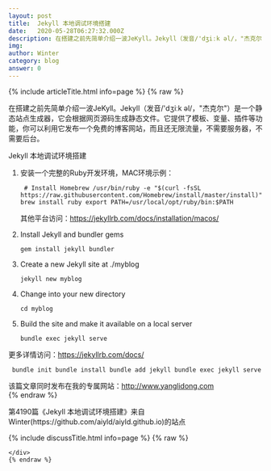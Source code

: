 ```yaml
---
layout: post
title:  Jekyll 本地调试环境搭建
date:   2020-05-28T06:27:32.000Z
description: 在搭建之前先简单介绍一波JeKyll。Jekyll（发音/'dʒiːk əl/，"杰克尔"）是一个静态站点生成器，它会根据网页源码生成静态文件。它提供了模板、变...
img: 
author: Winter
category: blog
answer: 0
---
```

<div class="article-root">
  <div class="article">
    {% include articleTitle.html info=page %}
    {% raw %}
    <div class="article-content"><div class="entry__content"> 				<p>在搭建之前先简单介绍一波JeKyll。Jekyll（发音/'dʒiːk əl/，"杰克尔"）是一个静态站点生成器，它会根据网页源码生成静态文件。它提供了模板、变量、插件等功能，你可以利用它发布一个免费的博客网站，而且还无限流量，不需要服务器，不需要后台。</p>  <p> Jekyll 本地调试环境搭建 </p> <ol>  <li>   <p>安装一个完整的Ruby开发环境，MAC环境示例：</p> <pre class="prettyprint prettyprinted" style=""><code><span class="pln"> </span><span class="com"># Install Homebrew</span><span class="pln"> </span><span class="pun">/</span><span class="pln">usr</span><span class="pun">/</span><span class="pln">bin</span><span class="pun">/</span><span class="pln">ruby </span><span class="pun">-</span><span class="pln">e </span><span class="str">"$(curl -fsSL https://raw.githubusercontent.com/Homebrew/install/master/install)"</span><span class="pln"> brew install ruby </span><span class="kwd">export</span><span class="pln"> PATH</span><span class="pun">=</span><span class="str">/usr/</span><span class="kwd">local</span><span class="pun">/</span><span class="pln">opt</span><span class="pun">/</span><span class="pln">ruby</span><span class="pun">/</span><span class="pln">bin</span><span class="pun">:</span><span class="pln">$PATH</span></code></pre>   <p>其他平台访问：<a href="https://jekyllrb.com/docs/installation/macos/" target="blank">https://jekyllrb.com/docs/installation/macos/</a></p> </li>  <li>Install Jekyll and&nbsp;bundler&nbsp;gems <pre class="prettyprint prettyprinted" style=""><code><span class="pln">gem install jekyll bundler</span></code></pre> </li>  <li>Create a new Jekyll site at&nbsp;./myblog <pre class="prettyprint prettyprinted" style=""><code><span class="pln">jekyll </span><span class="kwd">new</span><span class="pln"> myblog</span></code></pre> </li> <li>Change into your new directory <pre class="prettyprint prettyprinted" style=""><code><span class="pln">cd myblog</span></code></pre> </li> <li>Build the site and make it available on a local server <pre class="prettyprint prettyprinted" style=""><code><span class="pln">bundle </span><span class="kwd">exec</span><span class="pln"> jekyll serve</span></code></pre> </li>  </ol>  <p>更多详情访问：<a href="https://jekyllrb.com/docs/" target="_blank">https://jekyllrb.com/docs/</a></p> <pre class="prettyprint prettyprinted" style=""><code><span class="pln"> bundle init bundle install bundle add jekyll bundle </span><span class="kwd">exec</span><span class="pln"> jekyll serve</span></code></pre>   				 			</div><div>该篇文章同时发布在我的专属网站：<a target="_blank" href="http://www.yanglidong.com">http://www.yanglidong.com</a></div></div>
    {% endraw %}
  </div>
  <p class="winter_mark">第4190篇《Jekyll 本地调试环境搭建》来自Winter(https://github.com/aiyld/aiyld.github.io)的站点</p>
  <div class="discuss-wrapper">
    {% include discussTitle.html info=page %}
    {% raw %}
    <div class="discuss-list">
    
    </div>
    {% endraw %}
  </div>
<div>
